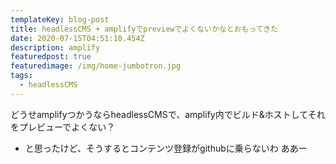 ```yaml
---
templateKey: blog-post
title: headlessCMS + amplifyでpreviewでよくないかなとおもってきた
date: 2020-07-15T04:51:10.454Z
description: amplify
featuredpost: true
featuredimage: /img/home-jumbotron.jpg
tags:
  - headlessCMS
---
```

どうせamplifyつかうならheadlessCMSで、amplify内でビルド&ホストしてそれをプレビューでよくない？
- と思ったけど、そうするとコンテンツ登録がgithubに乗らないわ
ああー